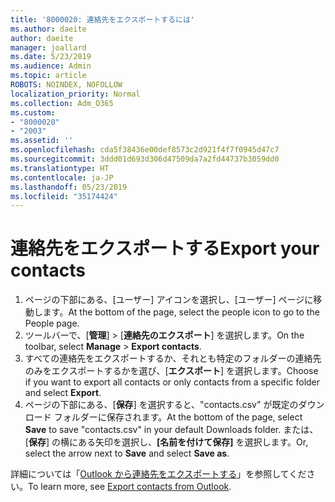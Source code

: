 ```yaml
---
title: '8000020: 連絡先をエクスポートするには'
ms.author: daeite
author: daeite
manager: joallard
ms.date: 5/23/2019
ms.audience: Admin
ms.topic: article
ROBOTS: NOINDEX, NOFOLLOW
localization_priority: Normal
ms.collection: Adm_O365
ms.custom:
- "8000020"
- "2003"
ms.assetid: ''
ms.openlocfilehash: cda5f38436e00def8573c2d921f4f7f0945d47c7
ms.sourcegitcommit: 3ddd01d693d306d47509da7a2fd44737b3059dd0
ms.translationtype: HT
ms.contentlocale: ja-JP
ms.lasthandoff: 05/23/2019
ms.locfileid: "35174424"
---
```

# <a name="export-contacts"></a><span data-ttu-id="9ae88-102">連絡先をエクスポートする</span><span class="sxs-lookup"><span data-stu-id="9ae88-102">Export your contacts</span></span>

1. <span data-ttu-id="9ae88-103">ページの下部にある、[ユーザー] アイコンを選択し、[ユーザー] ページに移動します。</span><span class="sxs-lookup"><span data-stu-id="9ae88-103">At the bottom of the page, select the people icon to go to the People page.</span></span>
2. <span data-ttu-id="9ae88-104">ツールバーで、[**管理**]  >  [**連絡先のエクスポート**] を選択します。</span><span class="sxs-lookup"><span data-stu-id="9ae88-104">On the toolbar, select **Manage** > **Export contacts**.</span></span> 
3. <span data-ttu-id="9ae88-105">すべての連絡先をエクスポートするか、それとも特定のフォルダーの連絡先のみをエクスポートするかを選び、[**エクスポート**] を選択します。</span><span class="sxs-lookup"><span data-stu-id="9ae88-105">Choose if you want to export all contacts or only contacts from a specific folder and select **Export**.</span></span>
4. <span data-ttu-id="9ae88-106">ページの下部にある、[**保存**] を選択すると、"contacts.csv" が既定のダウンロード フォルダーに保存されます。</span><span class="sxs-lookup"><span data-stu-id="9ae88-106">At the bottom of the page, select **Save** to save "contacts.csv" in your default Downloads folder.</span></span> <span data-ttu-id="9ae88-107">または、[**保存**] の横にある矢印を選択し、**[名前を付けて保存]** を選択します。</span><span class="sxs-lookup"><span data-stu-id="9ae88-107">Or, select the arrow next to **Save** and select **Save as**.</span></span>

<span data-ttu-id="9ae88-108">詳細については「[Outlook から連絡先をエクスポートする](https://support.office.com/article/10f09abd-643c-4495-bb80-543714eca73f#ID0EAACAAA=Outlook_on_the_web)」を参照してください。</span><span class="sxs-lookup"><span data-stu-id="9ae88-108">To learn more, see [Export contacts from Outlook](https://support.office.com/article/10f09abd-643c-4495-bb80-543714eca73f#ID0EAACAAA=Outlook_on_the_web).</span></span>

